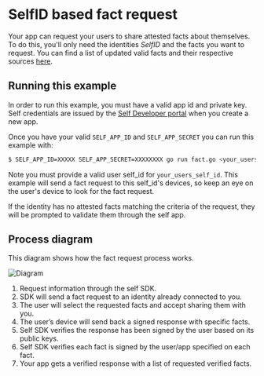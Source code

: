# SelfID based fact request

Your app can request your users to share attested facts about themselves. To do this, you'll only need the identities _SelfID_ and the facts you want to request. You can find a list of updated valid facts and their respective sources [here](https://github.com/selfid-net/self-go-sdk/blob/master/fact/fact.go).

## Running this example

In order to run this example, you must have a valid app id and private key. Self credentials are issued by the [Self Developer portal](https://developer.selfid.net/) when you create a new app.

Once you have your valid `SELF_APP_ID` and `SELF_APP_SECRET` you can run this example with:

```bash
$ SELF_APP_ID=XXXXX SELF_APP_SECRET=XXXXXXXX go run fact.go <your_users_self_id>
```

Note you must provide a valid user self_id for `your_users_self_id`. This example will send a fact request to this self_id's devices, so keep an eye on the user's device to look for the fact request.

If the identity has no attested facts matching the criteria of the request, they will be prompted to validate them through the self app.

## Process diagram

This diagram shows how the fact request process works.

![Diagram](https://storage.googleapis.com/self-public/images/fact_request_diagram.png)


1. Request information through the self SDK.
2. SDK will send a fact request to an identity already connected to you.
3. The user will select the requested facts and accept sharing them with you.
4. The user’s device will send back a signed response with specific facts.
5. Self SDK verifies the response has been signed by the user based on its public keys.
6. Self SDK verifies each fact is signed by the user/app specified on each fact.
7. Your app gets a verified response with a list of requested verified facts.
